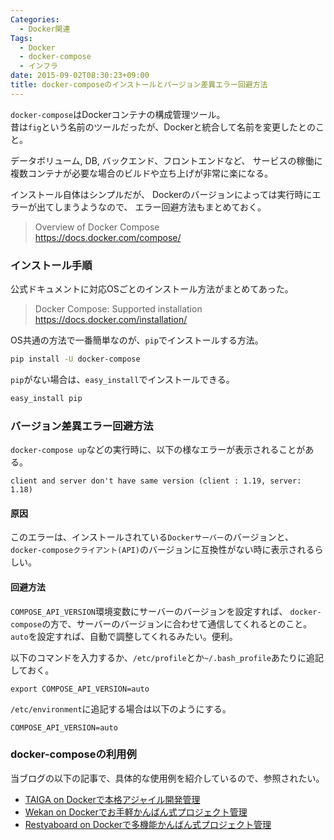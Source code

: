 ```yaml
---
Categories:
  - Docker関連
Tags:
  - Docker
  - docker-compose
  - インフラ
date: 2015-09-02T08:30:23+09:00
title: docker-composeのインストールとバージョン差異エラー回避方法
---
```


`docker-compose`はDockerコンテナの構成管理ツール。  
昔は`fig`という名前のツールだったが、Dockerと統合して名前を変更したとのこと。

データボリューム, DB, バックエンド、フロントエンドなど、
サービスの稼働に複数コンテナが必要な場合のビルドや立ち上げが非常に楽になる。

インストール自体はシンプルだが、
Dockerのバージョンによっては実行時にエラーが出てしまうようなので、
エラー回避方法もまとめておく。

> Overview of Docker Compose  
> https://docs.docker.com/compose/


### インストール手順

公式ドキュメントに対応OSごとのインストール方法がまとめてあった。

> Docker Compose: Supported installation  
> https://docs.docker.com/installation/

OS共通の方法で一番簡単なのが、`pip`でインストールする方法。

```bash
pip install -U docker-compose
```

`pip`がない場合は、`easy_install`でインストールできる。

```bash
easy_install pip
```



### バージョン差異エラー回避方法

`docker-compose up`などの実行時に、以下の様なエラーが表示されることがある。

```
client and server don't have same version (client : 1.19, server: 1.18)
```

#### 原因

このエラーは、インストールされている`Dockerサーバー`のバージョンと、
`docker-composeクライアント(API)`のバージョンに互換性がない時に表示されるらしい。

#### 回避方法

`COMPOSE_API_VERSION`環境変数にサーバーのバージョンを設定すれば、
`docker-compose`の方で、サーバーのバージョンに合わせて通信してくれるとのこと。
`auto`を設定すれば、自動で調整してくれるみたい。便利。


以下のコマンドを入力するか、`/etc/profile`とか`~/.bash_profile`あたりに追記しておく。

```
export COMPOSE_API_VERSION=auto
```

`/etc/environment`に追記する場合は以下のようにする。

```
COMPOSE_API_VERSION=auto
```

### docker-composeの利用例

当ブログの以下の記事で、具体的な使用例を紹介しているので、参照されたい。

* [TAIGA on Dockerで本格アジャイル開発管理](/post/2015/09/docker-taiga/)
* [Wekan on Dockerでお手軽かんばん式プロジェクト管理](/post/2015/09/docker-wekan/)
* [Restyaboard on Dockerで多機能かんばん式プロジェクト管理](/post/2015/09/docker-restyaboard/)


